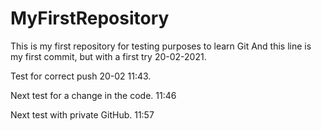 # MyFirstRepository
This is my first repository for testing purposes to learn Git
And this line is my first commit, but with a first try 20-02-2021.

Test for correct push 20-02 11:43.

Next test for a change in the code. 11:46

Next test with private GitHub. 11:57